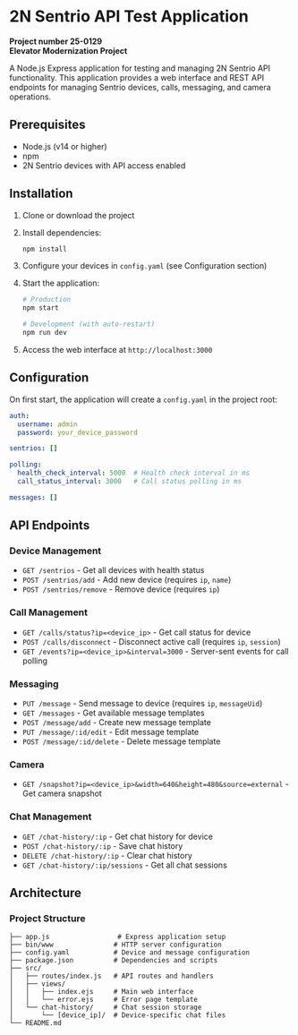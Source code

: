 # 2N Sentrio API Test Application

**Project number 25-0129**  
**Elevator Modernization Project**

A Node.js Express application for testing and managing 2N Sentrio API functionality. This application provides a web interface and REST API endpoints for managing Sentrio devices, calls, messaging, and camera operations.

## Prerequisites

- Node.js (v14 or higher)
- npm
- 2N Sentrio devices with API access enabled

## Installation

1. Clone or download the project
2. Install dependencies:
   ```bash
   npm install
   ```

3. Configure your devices in `config.yaml` (see Configuration section)

4. Start the application:
   ```bash
   # Production
   npm start
   
   # Development (with auto-restart)
   npm run dev
   ```

5. Access the web interface at `http://localhost:3000`

## Configuration

On first start, the application will create a `config.yaml` in the project root:

```yaml
auth:
  username: admin
  password: your_device_password

sentrios: []

polling:
  health_check_interval: 5000  # Health check interval in ms
  call_status_interval: 3000   # Call status polling in ms

messages: []
```

## API Endpoints

### Device Management
- `GET /sentrios` - Get all devices with health status
- `POST /sentrios/add` - Add new device (requires `ip`, `name`)
- `POST /sentrios/remove` - Remove device (requires `ip`)

### Call Management
- `GET /calls/status?ip=<device_ip>` - Get call status for device
- `POST /calls/disconnect` - Disconnect active call (requires `ip`, `session`)
- `GET /events?ip=<device_ip>&interval=3000` - Server-sent events for call polling

### Messaging
- `PUT /message` - Send message to device (requires `ip`, `messageUid`)
- `GET /messages` - Get available message templates
- `POST /message/add` - Create new message template
- `PUT /message/:id/edit` - Edit message template
- `POST /message/:id/delete` - Delete message template

### Camera
- `GET /snapshot?ip=<device_ip>&width=640&height=480&source=external` - Get camera snapshot

### Chat Management
- `GET /chat-history/:ip` - Get chat history for device
- `POST /chat-history/:ip` - Save chat history
- `DELETE /chat-history/:ip` - Clear chat history
- `GET /chat-history/:ip/sessions` - Get all chat sessions


## Architecture

### Project Structure
```
├── app.js                 # Express application setup
├── bin/www               # HTTP server configuration
├── config.yaml           # Device and message configuration
├── package.json          # Dependencies and scripts
├── src/
│   ├── routes/index.js   # API routes and handlers
│   ├── views/
│   │   ├── index.ejs     # Main web interface
│   │   └── error.ejs     # Error page template
│   └── chat-history/     # Chat session storage
│       └── [device_ip]/  # Device-specific chat files
└── README.md
```